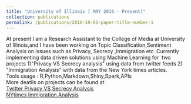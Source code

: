 ```yaml
---
title: "University of Illinois [ MAY 2016 - Present]"
collection: publications
permalink: /publications/2016-10-01-paper-title-number-1
---
```

At present I am a Research Assistant to the College of Media at University of Illinois,and I have been working on Topic Classification,Sentiment Analysis on issues such as Privacy, Secrecy ,Immigration etc .Currently implementing data driven solutions using Machine Learning for  two projects 1)"Privacy VS Secrecy analysis" using data from twitter feeds 2) "Immigration Analysis" with data from the New York times articles. <br/>
Tools usage : R,Python,Markdown,Shiny,Spark,APIs <br/>
More deatils on projects can be found at <br/>
​[Twitter Privacy VS Secrecy Analysis](https://github.com/bandjay/Twitter-Analysis)<br/>
[NYtimes Immigration Analysis](https://github.com/bandjay/NYtimes)

